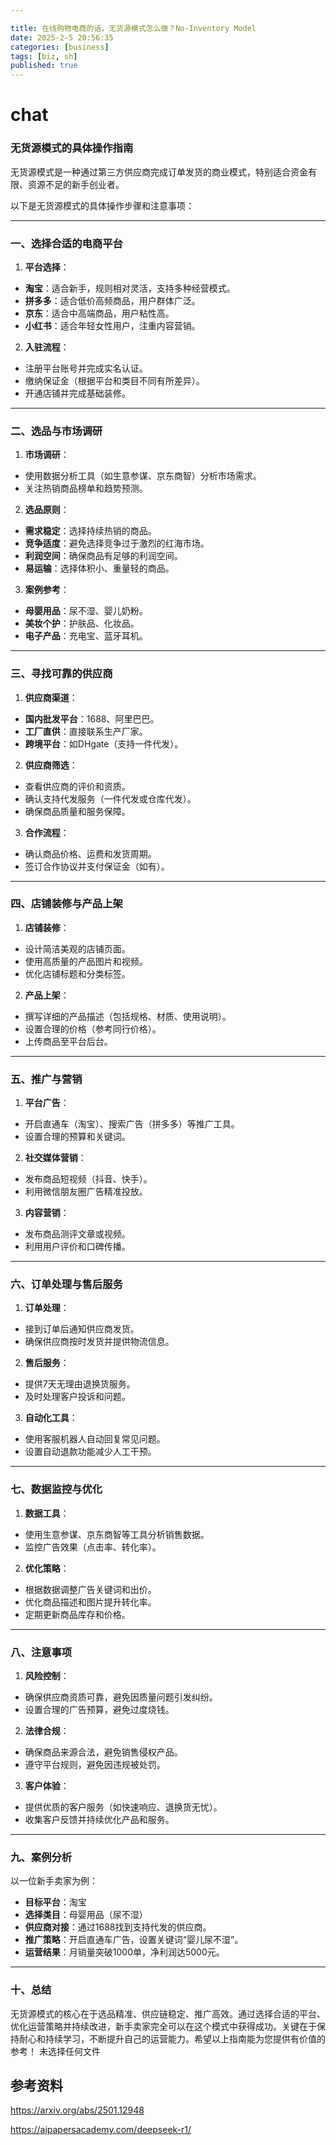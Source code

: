 ```yaml
---

title: 在线购物电商的话，无货源模式怎么做？No-Inventory Model
date: 2025-2-5 20:56:35 
categories: [business]
tags: [biz, sh]
published: true
---
```


# chat


### 无货源模式的具体操作指南

无货源模式是一种通过第三方供应商完成订单发货的商业模式，特别适合资金有限、资源不足的新手创业者。

以下是无货源模式的具体操作步骤和注意事项：

---

### 一、**选择合适的电商平台**
1. **平台选择**：
- **淘宝**：适合新手，规则相对灵活，支持多种经营模式。
- **拼多多**：适合低价高频商品，用户群体广泛。
- **京东**：适合中高端商品，用户粘性高。
- **小红书**：适合年轻女性用户，注重内容营销。
2. **入驻流程**：
- 注册平台账号并完成实名认证。
- 缴纳保证金（根据平台和类目不同有所差异）。
- 开通店铺并完成基础装修。

---

### 二、**选品与市场调研**
1. **市场调研**：
- 使用数据分析工具（如生意参谋、京东商智）分析市场需求。
- 关注热销商品榜单和趋势预测。
2. **选品原则**：
- **需求稳定**：选择持续热销的商品。
- **竞争适度**：避免选择竞争过于激烈的红海市场。
- **利润空间**：确保商品有足够的利润空间。
- **易运输**：选择体积小、重量轻的商品。
3. **案例参考**：
- **母婴用品**：尿不湿、婴儿奶粉。
- **美妆个护**：护肤品、化妆品。
- **电子产品**：充电宝、蓝牙耳机。

---

### 三、**寻找可靠的供应商**
1. **供应商渠道**：
- **国内批发平台**：1688、阿里巴巴。
- **工厂直供**：直接联系生产厂家。
- **跨境平台**：如DHgate（支持一件代发）。
2. **供应商筛选**：
- 查看供应商的评价和资质。
- 确认支持代发服务（一件代发或仓库代发）。
- 确保商品质量和服务保障。
3. **合作流程**：
- 确认商品价格、运费和发货周期。
- 签订合作协议并支付保证金（如有）。

---

### 四、**店铺装修与产品上架**
1. **店铺装修**：
- 设计简洁美观的店铺页面。
- 使用高质量的产品图片和视频。
- 优化店铺标题和分类标签。
2. **产品上架**：
- 撰写详细的产品描述（包括规格、材质、使用说明）。
- 设置合理的价格（参考同行价格）。
- 上传商品至平台后台。

---

### 五、**推广与营销**
1. **平台广告**：
- 开启直通车（淘宝）、搜索广告（拼多多）等推广工具。
- 设置合理的预算和关键词。
2. **社交媒体营销**：
- 发布商品短视频（抖音、快手）。
- 利用微信朋友圈广告精准投放。
3. **内容营销**：
- 发布商品测评文章或视频。
- 利用用户评价和口碑传播。

---

### 六、**订单处理与售后服务**
1. **订单处理**：
- 接到订单后通知供应商发货。
- 确保供应商按时发货并提供物流信息。
2. **售后服务**：
- 提供7天无理由退换货服务。
- 及时处理客户投诉和问题。
3. **自动化工具**：
- 使用客服机器人自动回复常见问题。
- 设置自动退款功能减少人工干预。

---

### 七、**数据监控与优化**
1. **数据工具**：
- 使用生意参谋、京东商智等工具分析销售数据。
- 监控广告效果（点击率、转化率）。
2. **优化策略**：
- 根据数据调整广告关键词和出价。
- 优化商品描述和图片提升转化率。
- 定期更新商品库存和价格。

---

### 八、**注意事项**
1. **风险控制**：
- 确保供应商资质可靠，避免因质量问题引发纠纷。
- 设置合理的广告预算，避免过度烧钱。
2. **法律合规**：
- 确保商品来源合法，避免销售侵权产品。
- 遵守平台规则，避免因违规被处罚。
3. **客户体验**：
- 提供优质的客户服务（如快速响应、退换货无忧）。
- 收集客户反馈并持续优化产品和服务。

---

### 九、**案例分析**
以一位新手卖家为例：
- **目标平台**：淘宝
- **选择类目**：母婴用品（尿不湿）
- **供应商对接**：通过1688找到支持代发的供应商。
- **推广策略**：开启直通车广告，设置关键词“婴儿尿不湿”。
- **运营结果**：月销量突破1000单，净利润达5000元。

---

### 十、**总结**
无货源模式的核心在于选品精准、供应链稳定、推广高效。通过选择合适的平台、优化运营策略并持续改进，新手卖家完全可以在这个模式中获得成功。关键在于保持耐心和持续学习，不断提升自己的运营能力。希望以上指南能为您提供有价值的参考！
未选择任何文件




## 参考资料

https://arxiv.org/abs/2501.12948

https://aipapersacademy.com/deepseek-r1/

